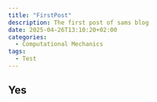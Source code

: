 ```yaml
---
title: "FirstPost"
description: The first post of sams blog
date: 2025-04-26T13:10:20+02:00
categories:
  - Computational Mechanics
tags:
  - Test
---
```


## Yes ## 